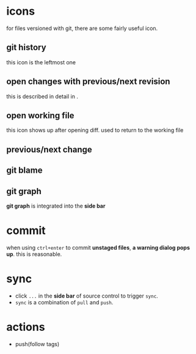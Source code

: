 # icons
for files versioned with git, there are some fairly useful icon.
## git history
this icon is the leftmost one
## open changes with previous/next revision
this is described in detail in [](diff.md).
## open working file
this icon shows up after opening diff. used to return to the working file
## previous/next change
## git blame
## git graph
**git graph** is integrated into the **side bar**

# commit
when using `ctrl+enter` to commit **unstaged files**, **a warning dialog pops up**. this is reasonable. 

# sync
- click `...` in the **side bar** of source control to
trigger `sync`. 
- `sync` is a combination of `pull` and `push`.

# actions
- push(follow tags)
